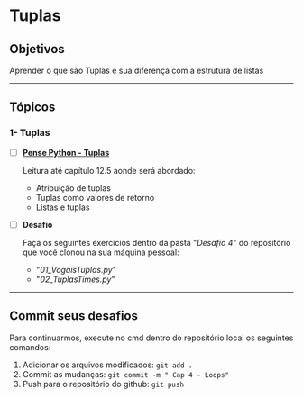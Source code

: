 # Tuplas

## Objetivos

Aprender o que são Tuplas e sua diferença com a estrutura de listas

---

## Tópicos

### 1- Tuplas

- [ ] [**Pense Python - Tuplas**](https://penseallen.github.io/PensePython2e/12-tuplas.html)

  Leitura até capítulo 12.5 aonde será abordado:

  - Atribuição de tuplas
  - Tuplas como valores de retorno
  - Listas e tuplas

- [ ] **Desafio**

  Faça os seguintes exercícios dentro da pasta "_Desafio 4_" do repositório que você clonou na sua máquina pessoal:

  - "_01_VogaisTuplas.py_"
  - "_02_TuplasTimes.py_"

---

## Commit seus desafios

Para continuarmos, execute no cmd dentro do repositório local os seguintes comandos:

1. Adicionar os arquivos modificados: `git add .`
2. Commit as mudanças: `git commit -m " Cap 4 - Loops"`
3. Push para o repositório do github: `git push`
